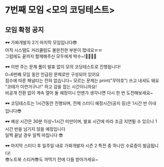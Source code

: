 # 7번째 모임 <모의 코딩테스트>
## 모임 확정 공지
🕶 가짜개발자 2기 마지막 모임입니다😎  
아직 시스템도 커리큘럼도 불완전한 부분이 많네요ㅠㅠ  
그럼에도 끝까지 함께해주신 모두에게 박수~!👏👏👏👏  

🕶 이번 주는 문제 풀이 발표 없이 모의 코딩테스트로 진행됩니다!  
0~6번째 모임 동안 언급된 문제로만 구성되어 있어요  
점수에 따른 패널티는 전혀 없습니다~ 모르는 문제는 print("무야호") 쓰고 내셔도 돼요  
"코테가 이런거구나!" 하고 감을 잡는 시간이니까요!  
비공개 전환 없이 계속 열어 둘 예정이니 언젠가 생각나면 다시 한 번 도전해보세요~  

🕶 코딩테스트는 1시간동안 진행되며, 전체 스터디 예정시간(공지 등)은 1시간 반 이내입니다😎  

🕶 예상 시간은 30분 이상~1시간 미만이며, 발표 시간에 따라 조금 지연될 수 있으나 1시간 반을 넘기지 않을 예정입니다  
일찍 끝날 경우 일찍 마칩니다 😎  

🕶 마지막 스터디 후 일주일 내로 가짜개발자 시즌 2 특전 중 하나인 수료증이 발급됩니다!  
😎노트북 스티커😎도 까먹기 전에 다들 받아가세요~

